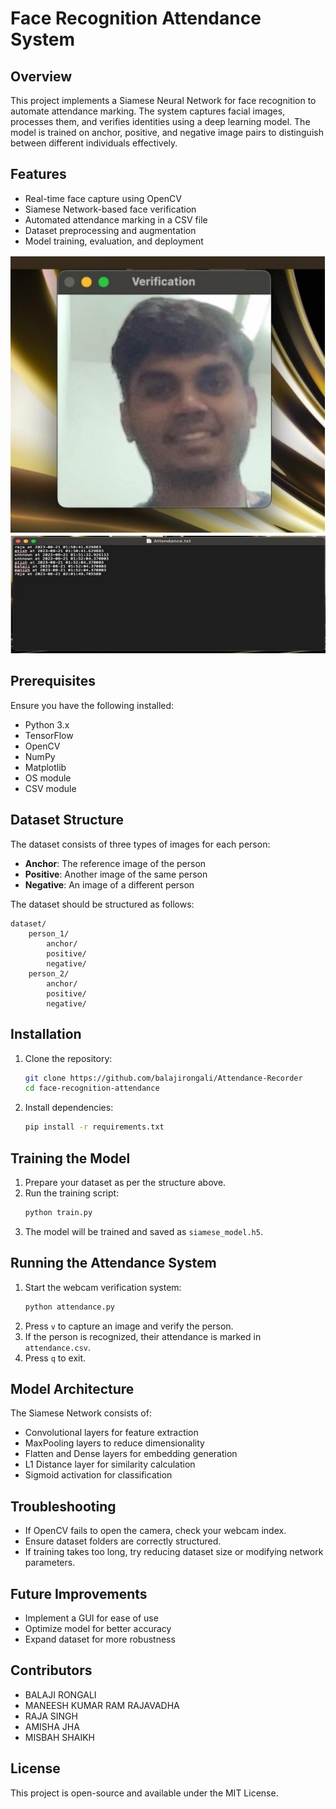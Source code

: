 # Face Recognition Attendance System

## Overview
This project implements a Siamese Neural Network for face recognition to automate attendance marking. The system captures facial images, processes them, and verifies identities using a deep learning model. The model is trained on anchor, positive, and negative image pairs to distinguish between different individuals effectively.

## Features
- Real-time face capture using OpenCV
- Siamese Network-based face verification
- Automated attendance marking in a CSV file
- Dataset preprocessing and augmentation
- Model training, evaluation, and deployment


![Attendance System Output](./attendancerecorder_result2.jpg)
![Attendance System Output](./attendancerecorder_result1.jpg)

## Prerequisites
Ensure you have the following installed:
- Python 3.x
- TensorFlow
- OpenCV
- NumPy
- Matplotlib
- OS module
- CSV module

## Dataset Structure
The dataset consists of three types of images for each person:
- **Anchor**: The reference image of the person
- **Positive**: Another image of the same person
- **Negative**: An image of a different person

The dataset should be structured as follows:
```
dataset/
    person_1/
        anchor/
        positive/
        negative/
    person_2/
        anchor/
        positive/
        negative/
```

## Installation
1. Clone the repository:
   ```bash
   git clone https://github.com/balajirongali/Attendance-Recorder
   cd face-recognition-attendance
   ```
2. Install dependencies:
   ```bash
   pip install -r requirements.txt
   ```

## Training the Model
1. Prepare your dataset as per the structure above.
2. Run the training script:
   ```bash
   python train.py
   ```
3. The model will be trained and saved as `siamese_model.h5`.

## Running the Attendance System
1. Start the webcam verification system:
   ```bash
   python attendance.py
   ```
2. Press `v` to capture an image and verify the person.
3. If the person is recognized, their attendance is marked in `attendance.csv`.
4. Press `q` to exit.

## Model Architecture
The Siamese Network consists of:
- Convolutional layers for feature extraction
- MaxPooling layers to reduce dimensionality
- Flatten and Dense layers for embedding generation
- L1 Distance layer for similarity calculation
- Sigmoid activation for classification

## Troubleshooting
- If OpenCV fails to open the camera, check your webcam index.
- Ensure dataset folders are correctly structured.
- If training takes too long, try reducing dataset size or modifying network parameters.

## Future Improvements
- Implement a GUI for ease of use
- Optimize model for better accuracy
- Expand dataset for more robustness

## Contributors
- BALAJI RONGALI
- MANEESH KUMAR RAM RAJAVADHA
- RAJA SINGH
- AMISHA JHA
- MISBAH SHAIKH

## License
This project is open-source and available under the MIT License.

